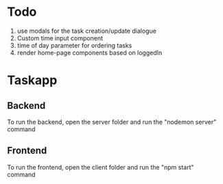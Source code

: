 # Todo
1. use modals for the task creation/update dialogue
3. Custom time input component
4. time of day parameter for ordering tasks
5. render home-page components based on loggedIn

# Taskapp
## Backend
To run the backend, open the server folder and run the "nodemon server" command
## Frontend
To run the frontend, open the client folder and run the "npm start" command
